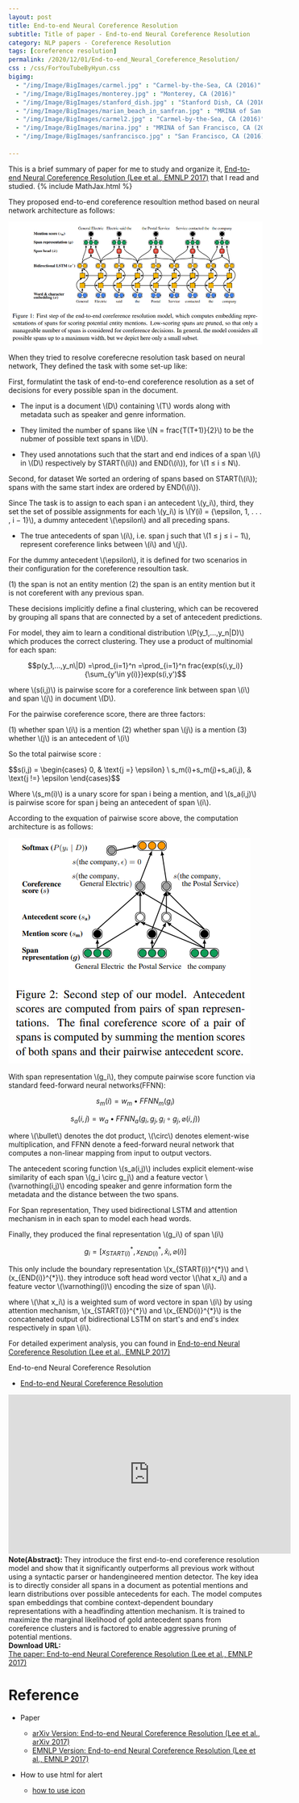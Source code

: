 ```yaml
---
layout: post
title: End-to-end Neural Coreference Resolution
subtitle: Title of paper - End-to-end Neural Coreference Resolution
category: NLP papers - Coreference Resolution
tags: [coreference resolution]
permalink: /2020/12/01/End-to-end_Neural_Coreference_Resolution/
css : /css/ForYouTubeByHyun.css
bigimg: 
  - "/img/Image/BigImages/carmel.jpg" : "Carmel-by-the-Sea, CA (2016)"
  - "/img/Image/BigImages/monterey.jpg" : "Monterey, CA (2016)"
  - "/img/Image/BigImages/stanford_dish.jpg" : "Stanford Dish, CA (2016)"
  - "/img/Image/BigImages/marian_beach_in_sanfran.jpg" : "MRINA of San Francisco, CA (2016)"
  - "/img/Image/BigImages/carmel2.jpg" : "Carmel-by-the-Sea, CA (2016)"
  - "/img/Image/BigImages/marina.jpg" : "MRINA of San Francisco, CA (2016)"
  - "/img/Image/BigImages/sanfrancisco.jpg" : "San Francisco, CA (2016)"
  
---
```


This is a brief summary of paper for me to study and organize it, [End-to-end Neural Coreference Resolution (Lee et al., EMNLP 2017)](https://www.aclweb.org/anthology/D17-1018/) that I read and studied. 
{% include MathJax.html %}


They proposed end-to-end coreference resoultion method based on neural network architecture as follows: 


![Lee et al., EMNLP 2017](/img/Image/NaturalLanguageProcessing/NLPLabs/Paper_Investigation/Coreference_Resolution/2020-12-01-End-to-end_Neural_Coreference_Resolution/architecture.PNG)

When they tried to resolve coreferecne resolution task based on neural network, They defined the task with some set-up like:

First, formulatint the task of end-to-end coreference resolution as a set of decisions for every possible span in the document.

- The input is a document \\(D\\) containing \\(T\\) words along with metadata such as speaker and genre information.

- They limited the number of spans like \\(N = frac{T(T+1)}{2}\\) to be the nubmer of possible text spans in \\(D\\). 

- They used annotations such that the start and end indices of a span \\(i\\) in \\(D\\) respectively by START(\\(i\\)) and END(\\(i\\)), for \\(1 ≤ i ≤ N\\).

Second, for dataset We sorted an ordering of spans based on START(\\(i\\)); spans with the same start index are ordered by END(\\(i\\)).

Since The task is to assign to each span i an antecedent \\(y_i\\), third, they set the set of possible assignments for each \\(y_i\\) is \\(Y(i) = {\epsilon, 1, . . . , i − 1}\\), a dummy antecedent \\(\epsilon\\) and all preceding spans. 

- The true antecedents of span \\(i\\), i.e. span j such that \\(1 ≤ j ≤ i − 1\\), represent coreference links between \\(i\\) and \\(j\\).

For the dummy antecedent \\(\epsilon\\), it is defined for two scenarios in their configuration for the coreference resoultion task. 

(1) the span is not an entity mention 
(2) the span is an entity mention but it is not coreferent with any previous span.

These decisions implicitly define a final clustering, which can be recovered by grouping all spans that are connected by a set of antecedent predictions.

For model, they aim to learn a conditional distribution \\(P(y_1,...,y_n\|D)\\) which produces the correct clustering. They use a product of multinomial for each span:

$$p(y_1,...,y_n\|D) =\prod_{i=1}^n =\prod_{i=1}^n frac{exp(s(i,y_i)}{\sum_{y'\in y(i)}}exp(s(i,y')$$

where \\(s(i,j)\\) is pairwise score for a coreference link between span \\(i\\) and span \\(j\\) in document \\(D\\).

For the pairwise coreference score, there are three factors:

(1) whether span \\(i\\) is a mention
(2) whether span \\(j\\) is a mention
(3) whether \\(j\\) is an antecedent of \\(i\\)

So the total pairwise score :

$$s(i,j) =  \begin{cases}
0,  & \text{j =} \epsilon} \\
s_m(i)+s_m(j)+s_a(i,j), & \text{j !=} \epsilon
\end{cases}$$

Where \\(s_m(i)\\) is a unary score for span i being a mention, and \\(s_a(i,j)\\) is pairwise score for span j being an antecedent of span \\(i\\).

According to the exquation of pairwise score above, the computation architecture is as follows:

![Lee et al., EMNLP 2017](/img/Image/NaturalLanguageProcessing/NLPLabs/Paper_Investigation/Coreference_Resolution/2020-12-01-End-to-end_Neural_Coreference_Resolution/score_computation.PNG)

With span representation \\(g_i\\), they compute pairwise score function via standard feed-forward neural networks(FFNN):

$$s_m(i) = w_m \bullet FFNN_m(g_i)$$

$$s_a(i,j) = w_a \bullet FFNN_a(g_i,g_j,g_i \circ g_j, \varnothing(i,j))$$

where \\(\bullet\\) denotes the dot product, \\(\circ\\) denotes element-wise multiplication, and FFNN denote a feed-forward neural network that computes a non-linear mapping from input to output vectors.

The antecedent scoring function \\(s_a(i,j)\\) includes explicit element-wise similarity of each span \\(g_i \circ g_j\\) and a feature vector \\(\varnothing(i,j)\\) encoding speaker and genre information form the metadata and the distance between the two spans.

For Span representation, They used bidirectional LSTM and attention mechanism in in each span to model each head words.

Finally, they produced the final representation \\(g_i\\) of span \\(i\\)

$$g_i = [x_{START(i)}^{*},x_{END(i)}^{*},\hat x_i, \varnothing(i)]$$

This only include the boundary representation \\(x_{START(i)}^{\*}\\) and \\(x_{END(i)}^{\*}\\). they introduce soft head word vector \\(\hat x_i\\) and a feature vector \\(\varnothing(i)\\) encoding the size of span \\(i\\).

where \\(\hat x_i\\) is a weighted sum of word vectore in span \\(i\\) by using attention mechanism, \\(x_{START(i)}^{\*}\\) and \\(x_{END(i)}^{\*}\\) is the concatenated output of bidirectional LSTM on start's and end's index respectively in span \\(i\\).

For detailed experiment analysis, you can found in [End-to-end Neural Coreference Resolution (Lee et al., EMNLP 2017)](https://www.aclweb.org/anthology/D17-1018/)

<div id="tutorial-section">

  <div id="tutorial-title">End-to-end Neural Coreference Resolution</div>

  <ul class="nav nav-pills">
    <li class="active"><a data-toggle="tab" href="#coreference_resolution">End-to-end Neural Coreference Resolution</a></li>
  </ul>

  <div class="tab-content">
    <div id="coreference_resolution" class="tab-pane fade in active">
      <iframe src="https://player.vimeo.com/video/238232979?byline=0&portrait=0" width="560" height="315" frameborder="0" allowfullscreen></iframe>
    </div>
  </div>
</div>


<div class="alert alert-info" role="alert"><i class="fa fa-info-circle"></i> <b>Note(Abstract): </b>
They introduce the first end-to-end coreference resolution model and show that it significantly outperforms all previous work without using a syntactic parser or handengineered mention detector. The key idea is to directly consider all spans in a document as potential mentions and learn distributions over possible antecedents for each. The model computes span embeddings that combine context-dependent boundary representations with a headfinding attention mechanism. It is trained to maximize the marginal likelihood of gold antecedent spans from coreference clusters and is factored to enable aggressive pruning of potential mentions. 
</div>
    
<div class="alert alert-success" role="alert"><i class="fa fa-paperclip fa-lg"></i> <b>Download URL: </b><br>
  <a href="https://www.aclweb.org/anthology/D17-1018/">The paper: End-to-end Neural Coreference Resolution (Lee et al., EMNLP 2017)</a>
</div>

# Reference 

- Paper 
  - [arXiv Version: End-to-end Neural Coreference Resolution (Lee et al., arXiv 2017)](https://arxiv.org/abs/1707.07045)
  - [EMNLP Version: End-to-end Neural Coreference Resolution (Lee et al., EMNLP 2017)](https://www.aclweb.org/anthology/D17-1018/)
  
- How to use html for alert
  - [how to use icon](http://idratherbewriting.com/documentation-theme-jekyll/mydoc_icons.html)
    


